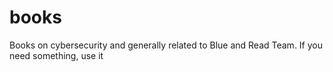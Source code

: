 # books


Books on cybersecurity and generally related to Blue and Read Team. If you need something, use it
